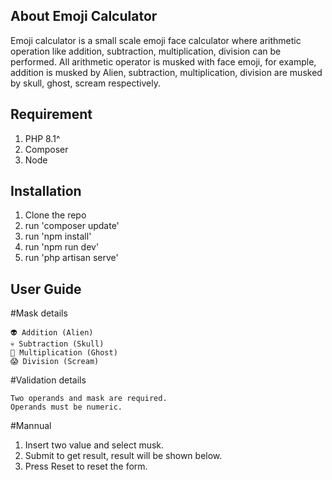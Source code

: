 ## About Emoji Calculator

Emoji calculator is a small scale emoji face calculator where arithmetic operation like addition, subtraction,
multiplication, division can be performed. All arithmetic operator is musked with face emoji, for example, addition is
musked by Alien, subtraction, multiplication, division are musked by skull, ghost, scream respectively.

## Requirement

1. PHP 8.1^
2. Composer
3. Node

## Installation

1. Clone the repo
2. run 'composer update'
3. run 'npm install'
4. run 'npm run dev'
5. run 'php artisan serve'

## User Guide

#Mask details

    👽 Addition (Alien)
    💀 Subtraction (Skull)
    👻 Multiplication (Ghost)
    😱 Division (Scream)

#Validation details

    Two operands and mask are required.
    Operands must be numeric.

#Mannual

1. Insert two value and select musk.
2. Submit to get result, result will be shown below.
3. Press Reset to reset the form.

